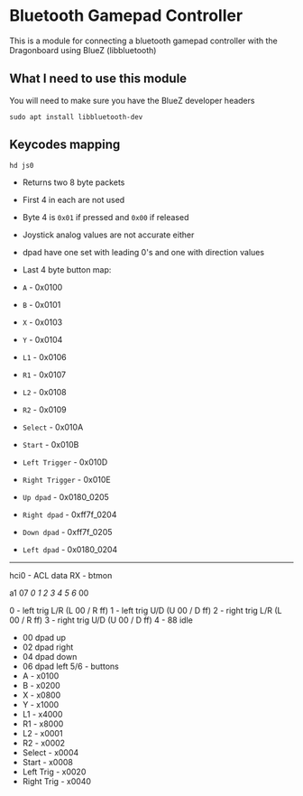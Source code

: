 # Bluetooth Gamepad Controller

This is a module for connecting a bluetooth gamepad controller with the Dragonboard using BlueZ (libbluetooth)

## What I need to use this module

You will need to make sure you have the BlueZ developer headers

`sudo apt install libbluetooth-dev`

## Keycodes mapping

`hd js0`

- Returns two 8 byte packets
- First 4 in each are not used
- Byte 4 is `0x01` if pressed and `0x00` if released
- Joystick analog values are not accurate either
- dpad have one set with leading 0's and one with direction values
- Last 4 byte button map:

- `A` - 0x0100
- `B` - 0x0101
- `X` - 0x0103
- `Y` - 0x0104
- `L1` - 0x0106
- `R1` - 0x0107
- `L2` - 0x0108
- `R2` - 0x0109
- `Select` - 0x010A
- `Start` - 0x010B
- `Left Trigger` - 0x010D
- `Right Trigger` - 0x010E
- `Up dpad` - 0x0180_0205
- `Right dpad` - 0xff7f_0204
- `Down dpad` - 0xff7f_0205
- `Left dpad` - 0x0180_0204

--------

hci0 - ACL data RX - btmon

a1 07 _0_ _1_ _2_ _3_ _4_ _5_ _6_ 00

0 - left trig L/R (L 00 / R ff)
1 - left trig U/D (U 00 / D ff)
2 - right trig L/R (L 00 / R ff)
3 - right trig U/D (U 00 / D ff)
4 - 88 idle
  - 00 dpad up
  - 02 dpad right
  - 04 dpad down
  - 06 dpad left
5/6 - buttons
  - A - x0100
  - B - x0200
  - X - x0800
  - Y - x1000
  - L1 - x4000
  - R1 - x8000
  - L2 - x0001
  - R2 - x0002
  - Select - x0004
  - Start - x0008
  - Left Trig - x0020
  - Right Trig - x0040
